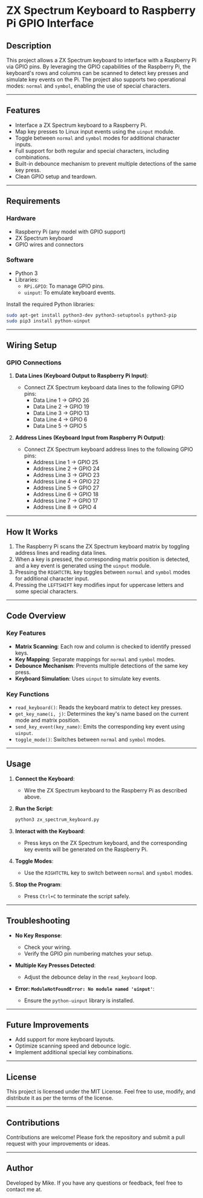 # ZX Spectrum Keyboard to Raspberry Pi GPIO Interface

## Description

This project allows a ZX Spectrum keyboard to interface with a Raspberry Pi via GPIO pins. By leveraging the GPIO capabilities of the Raspberry Pi, the keyboard's rows and columns can be scanned to detect key presses and simulate key events on the Pi. The project also supports two operational modes: `normal` and `symbol`, enabling the use of special characters.

---

## Features

- Interface a ZX Spectrum keyboard to a Raspberry Pi.
- Map key presses to Linux input events using the `uinput` module.
- Toggle between `normal` and `symbol` modes for additional character inputs.
- Full support for both regular and special characters, including combinations.
- Built-in debounce mechanism to prevent multiple detections of the same key press.
- Clean GPIO setup and teardown.

---

## Requirements

### Hardware
- Raspberry Pi (any model with GPIO support)
- ZX Spectrum keyboard
- GPIO wires and connectors

### Software
- Python 3
- Libraries:
  - `RPi.GPIO`: To manage GPIO pins.
  - `uinput`: To emulate keyboard events.

Install the required Python libraries:
```bash
sudo apt-get install python3-dev python3-setuptools python3-pip
sudo pip3 install python-uinput
```

---

## Wiring Setup

### GPIO Connections

1. **Data Lines (Keyboard Output to Raspberry Pi Input)**:
    - Connect ZX Spectrum keyboard data lines to the following GPIO pins:
      - Data Line 1 → GPIO 26
      - Data Line 2 → GPIO 19
      - Data Line 3 → GPIO 13
      - Data Line 4 → GPIO 6
      - Data Line 5 → GPIO 5

2. **Address Lines (Keyboard Input from Raspberry Pi Output)**:
    - Connect ZX Spectrum keyboard address lines to the following GPIO pins:
      - Address Line 1 → GPIO 25
      - Address Line 2 → GPIO 24
      - Address Line 3 → GPIO 23
      - Address Line 4 → GPIO 22
      - Address Line 5 → GPIO 27
      - Address Line 6 → GPIO 18
      - Address Line 7 → GPIO 17
      - Address Line 8 → GPIO 4

---

## How It Works

1. The Raspberry Pi scans the ZX Spectrum keyboard matrix by toggling address lines and reading data lines.
2. When a key is pressed, the corresponding matrix position is detected, and a key event is generated using the `uinput` module.
3. Pressing the `RIGHTCTRL` key toggles between `normal` and `symbol` modes for additional character input.
4. Pressing the `LEFTSHIFT` key modifies input for uppercase letters and some special characters.

---

## Code Overview

### Key Features
- **Matrix Scanning**: Each row and column is checked to identify pressed keys.
- **Key Mapping**: Separate mappings for `normal` and `symbol` modes.
- **Debounce Mechanism**: Prevents multiple detections of the same key press.
- **Keyboard Simulation**: Uses `uinput` to simulate key events.

### Key Functions
- `read_keyboard()`: Reads the keyboard matrix to detect key presses.
- `get_key_name(i, j)`: Determines the key's name based on the current mode and matrix position.
- `send_key_event(key_name)`: Emits the corresponding key event using `uinput`.
- `toggle_mode()`: Switches between `normal` and `symbol` modes.

---

## Usage

1. **Connect the Keyboard**:
   - Wire the ZX Spectrum keyboard to the Raspberry Pi as described above.

2. **Run the Script**:
   ```bash
   python3 zx_spectrum_keyboard.py
   ```

3. **Interact with the Keyboard**:
   - Press keys on the ZX Spectrum keyboard, and the corresponding key events will be generated on the Raspberry Pi.

4. **Toggle Modes**:
   - Use the `RIGHTCTRL` key to switch between `normal` and `symbol` modes.

5. **Stop the Program**:
   - Press `Ctrl+C` to terminate the script safely.

---

## Troubleshooting

- **No Key Response**:
  - Check your wiring.
  - Verify the GPIO pin numbering matches your setup.

- **Multiple Key Presses Detected**:
  - Adjust the debounce delay in the `read_keyboard` loop.

- **Error: `ModuleNotFoundError: No module named 'uinput'`**:
  - Ensure the `python-uinput` library is installed.

---

## Future Improvements

- Add support for more keyboard layouts.
- Optimize scanning speed and debounce logic.
- Implement additional special key combinations.

---

## License

This project is licensed under the MIT License. Feel free to use, modify, and distribute it as per the terms of the license.

---

## Contributions

Contributions are welcome! Please fork the repository and submit a pull request with your improvements or ideas.

---

## Author

Developed by Mike. If you have any questions or feedback, feel free to contact me at.
